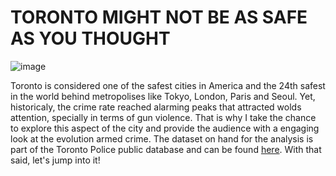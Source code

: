 # TORONTO MIGHT NOT BE AS SAFE AS YOU THOUGHT
![image](https://github.com/JonDFana/Crime-in-Toronto/assets/153952266/2d184919-b5d5-4e68-b49b-d34cc49c817c)

Toronto is considered one of the safest cities in America and the 24th safest in the world behind metropolises like Tokyo, London, Paris and Seoul. Yet, historicaly, the crime rate reached alarming peaks that attracted wolds attention, specially in terms of gun violence. That is why I take the chance to explore this aspect of the city and provide the audience with a engaging look at the evolution armed crime. The dataset on hand for the analysis is part of the Toronto Police public database and can be found [here](https://data.torontopolice.on.ca/datasets/TorontoPS::shooting-and-firearm-discharges-open-data/about). With that said, let's jump into it! 
